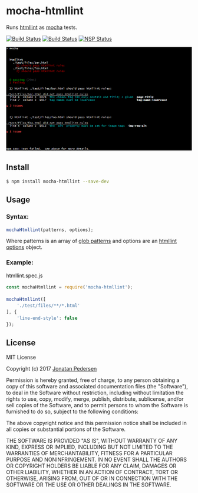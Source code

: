 # mocha-htmllint
Runs [htmllint](https://github.com/htmllint/htmllint) as [mocha](https://github.com/mochajs/mocha) tests.

[![Build Status](https://travis-ci.org/jonatanpedersen/mocha-htmllint.svg?branch=master)](https://travis-ci.org/jonatanpedersen/mocha-htmllint)
[![Build Status](https://img.shields.io/npm/v/mocha-htmllint.svg)](https://www.npmjs.com/package/mocha-htmllint)
[![NSP Status](https://nodesecurity.io/orgs/jonatanpedersen/projects/37c0d21c-3deb-4713-bf0e-3968988795b2/badge)](https://nodesecurity.io/orgs/jonatanpedersen/projects/37c0d21c-3deb-4713-bf0e-3968988795b2)

![output](https://raw.githubusercontent.com/jonatanpedersen/mocha-htmllint/master/output.png)

## Install

``` bash
$ npm install mocha-htmllint --save-dev
```

## Usage

### Syntax:
``` javascript
mochaHtmllint(patterns, options);
```

Where patterns is an array of [glob patterns](https://github.com/jpillora/node-glob-all) and options are an [htmllint options](https://github.com/htmllint/htmllint/wiki/Options) object.

### Example:

htmllint.spec.js
``` javascript
const mochaHtmllint = require('mocha-htmllint');

mochaHtmllint([
	'./test/files/**/*.html'
], {
	'line-end-style': false
});
```

## License
MIT License

Copyright (c) 2017 [Jonatan Pedersen](https://www.jonatanpedersen.com/)

Permission is hereby granted, free of charge, to any person obtaining a copy
of this software and associated documentation files (the "Software"), to deal
in the Software without restriction, including without limitation the rights
to use, copy, modify, merge, publish, distribute, sublicense, and/or sell
copies of the Software, and to permit persons to whom the Software is
furnished to do so, subject to the following conditions:

The above copyright notice and this permission notice shall be included in all
copies or substantial portions of the Software.

THE SOFTWARE IS PROVIDED "AS IS", WITHOUT WARRANTY OF ANY KIND, EXPRESS OR
IMPLIED, INCLUDING BUT NOT LIMITED TO THE WARRANTIES OF MERCHANTABILITY,
FITNESS FOR A PARTICULAR PURPOSE AND NONINFRINGEMENT. IN NO EVENT SHALL THE
AUTHORS OR COPYRIGHT HOLDERS BE LIABLE FOR ANY CLAIM, DAMAGES OR OTHER
LIABILITY, WHETHER IN AN ACTION OF CONTRACT, TORT OR OTHERWISE, ARISING FROM,
OUT OF OR IN CONNECTION WITH THE SOFTWARE OR THE USE OR OTHER DEALINGS IN THE
SOFTWARE.

